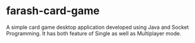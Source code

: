 # farash-card-game
A simple card game desktop application developed using Java and Socket Programming. It has both feature of Single as well as Multiplayer mode.
